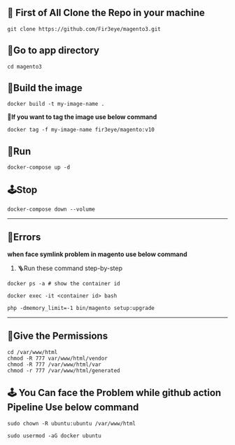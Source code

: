 ## 📢 First of All Clone the Repo in your machine 
```
git clone https://github.com/Fir3eye/magento3.git
```
## 🥏Go to app directory
```
cd magento3
```
## 🎰Build the image
```
docker build -t my-image-name .
```
**💎If you want to tag the image use below command**
```
docker tag -f my-image-name fir3eye/magento:v10
```
## 🎰Run
```
docker-compose up -d
```
## 🕹️Stop
```
docker-compose down --volume
```
---
## 🚫Errors
**when face symlink problem in magento use below command**
1. 🪜Run these command step-by-step
```
docker ps -a # show the container id
```
```
docker exec -it <container id> bash
```

```
php -dmemory_limit=-1 bin/magento setup:upgrade
```
---
## 🚀Give the Permissions
```
cd /var/www/html
chmod -R 777 var/www/html/vendor
chmod -R 777 /var/www/html/var
chmod -r 777 /var/www/html/generated
```

## 🕹️ You Can face the Problem while github action Pipeline Use below command 
```
sudo chown -R ubuntu:ubuntu /var/www/html
```
```
sudo usermod -aG docker ubuntu
```
